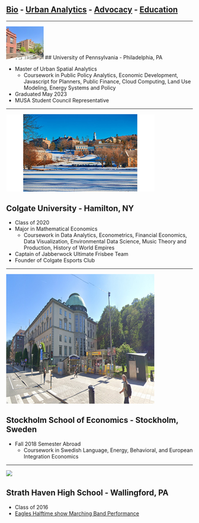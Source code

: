 ## [Bio](/index.md) - [Urban Analytics](/portfolio.md) - [Advocacy](/advocacy.md) - [Education](/education.md) 

---

<img src="images/penn.png?raw=true" width="20%" height="15%"/>
## University of Pennsylvania - Philadelphia, PA
  
- Master of Urban Spatial Analytics
  - Coursework in Public Policy Analytics, Economic Development, Javascript for Planners, Public Finance, Cloud Computing, Land Use Modeling, Energy Systems and Policy
- Graduated May 2023
- MUSA Student Council Representative 

---

<img src="images/gate.jpg?raw=true" width="400p"/>

## Colgate University - Hamilton, NY

- Class of 2020
- Major in Mathematical Economics
  - Coursework in Data Analytics, Econometrics, Financial Economics, Data Visualization, Environmental Data Science, Music Theory and Production, History of World Empires
- Captain of Jabberwock Ultimate Frisbee Team
- Founder of Colgate Esports Club

---

<img src="images/sse.png?raw=true" width="400p" height="350p"/>
  
## Stockholm School of Economics - Stockholm, Sweden
  
- Fall 2018 Semester Abroad
  - Coursework in Swedish Language, Energy, Behavioral, and European Integration Economics
  
---  
  
<img src="images/shhs.jpg?raw=true" width="30%" />

## Strath Haven High School - Wallingford, PA
- Class of 2016
- [Eagles Halftime show Marching Band Performance](https://www.youtube.com/watch?v=MP2Nelf25aA&ab_channel=NancyFullam)